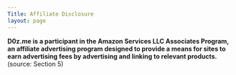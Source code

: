 ```yaml
---
Title: Affiliate Disclosure
layout: page
---
```


**D0z.me is a participant in the Amazon Services LLC Associates Program, an affiliate advertising program designed to provide a means for sites to earn advertising fees by advertising and linking to relevant products.** (source: Section 5)
